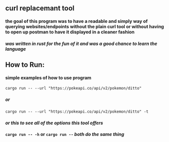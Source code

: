 ## **curl replacemant tool**

#### the goal of this program was to have a readable and simply way of querying websites/endpoints without the plain curl tool or without having to open up postman to have it displayed in a cleaner fashion

##### _was written in rust for the fun of it and was a good chance to learn the language_

## **How to Run:**

#### simple examples of how to use program

`cargo run -- --url "https://pokeapi.co/api/v2/pokemon/ditto"`

##### _**or**_

`cargo run -- --url "https://pokeapi.co/api/v2/pokemon/ditto" -t`

#### _or this to see all of the options this tool offers_

#### `cargo run -- -h` **or** `cargo run --` _both do the same thing_
